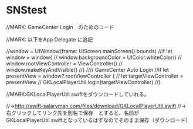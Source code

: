 # SNStest
//MARK: GameCenter Login　のためのコード

//MARK: 以下をApp Delegate に追記

//window = UIWindow(frame: UIScreen.mainScreen().bounds)
//if let window = window{
//    window.backgroundColor = UIColor.whiteColor()
//    window.rootViewController = ViewController()
//    window.makeKeyAndVisible()
//}
//// GameCenter Auto Login
//if let presentView = window?.rootViewController {
//    let targetViewController = presentView
//    GKLocalPlayerUtil.login(targetViewController)
//}



//MARK:GKLocalPlayerUtil.swiftをダウンロードしていれる。

//→http://swift-salaryman.com/files/download/GKLocalPlayerUtil.swift
//→右クリックしてリンク先を別名で保存　とすると、名前が　GKLocalPlayerUtil.swiftとなっているはずなのでそのまま保存（ダウンロード）
